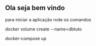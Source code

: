 ## Ola seja bem vindo

para iniciar a aplicação rode os comandos

docker volume create --name=dbtuto

docker-compose up